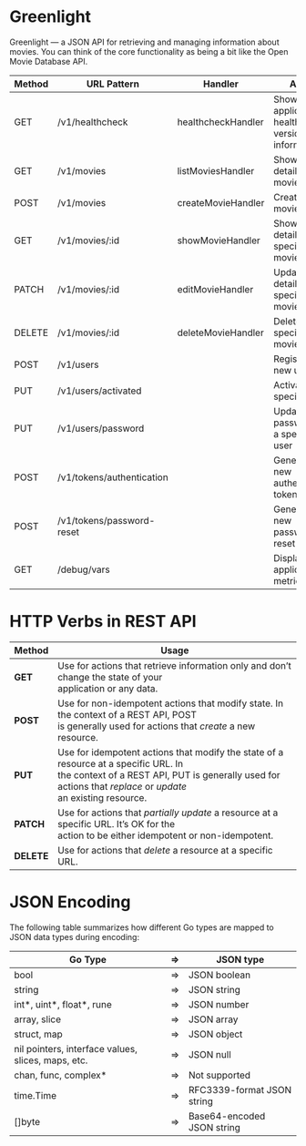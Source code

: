 # Greenlight
Greenlight — a JSON API for retrieving and managing information about movies. You can think of the core functionality as being a bit like the Open Movie Database API.

| **Method** | **URL Pattern**           | **Handler**        | **Action**                                      |
|------------|---------------------------|--------------------|-------------------------------------------------|
| GET        | /v1/healthcheck           | healthcheckHandler | Show application health and version information |
| GET        | /v1/movies                | listMoviesHandler  | Show the details of all movies                  |
| POST       | /v1/movies                | createMovieHandler | Create a new movie                              |
| GET        | /v1/movies/:id            | showMovieHandler   | Show the details of a specific movie            |
| PATCH      | /v1/movies/:id            | editMovieHandler   | Update the details of a specific movie          |
| DELETE     | /v1/movies/:id            | deleteMovieHandler | Delete a specific movie                         |
| POST       | /v1/users                 |                    | Register a new user                             |
| PUT        | /v1/users/activated       |                    | Activated a specific user                       |
| PUT        | /v1/users/password        |                    | Update the password for a specific user         |
| POST       | /v1/tokens/authentication |                    | Generate a new authentication token             |
| POST       | /v1/tokens/password-reset |                    | Generate a new password-reset token             |
| GET        | /debug/vars               |                    | Display application metrics                     |


# HTTP Verbs in REST API

| **Method** 	| **Usage**                                                                                                                                                                                                	|
|------------	|----------------------------------------------------------------------------------------------------------------------------------------------------------------------------------------------------------	|
| **GET**    	| Use for actions that retrieve information only and don’t change the state of your<br>application or any data.                                                                                            	|
| **POST**   	| Use for non-idempotent actions that modify state. In the context of a REST API, POST<br>is generally used for actions that _create_ a new resource.                                                      	|
| **PUT**    	| Use for idempotent actions that modify the state of a resource at a specific URL. In<br>the context of a REST API, PUT is generally used for actions that _replace_ or _update_<br>an existing resource. 	|
| **PATCH**  	| Use for actions that _partially update_ a resource at a specific URL. It’s OK for the<br>action to be either idempotent or non-idempotent.                                                               	|
| **DELETE** 	| Use for actions that _delete_ a resource at a specific URL.                                                                                                                                              	|

# JSON Encoding
The following table summarizes how different Go types are mapped to JSON data types
during encoding:

| **Go Type**                                        	| **⇒** 	| **JSON type**              	|
|----------------------------------------------------	|-------	|----------------------------	|
| bool                                               	| ⇒     	| JSON boolean               	|
| string                                             	| ⇒     	| JSON string                	|
| int*, uint*, float*, rune                          	| ⇒     	| JSON number                	|
| array, slice                                       	| ⇒     	| JSON array                 	|
| struct, map                                        	| ⇒     	| JSON object                	|
| nil pointers, interface values, slices, maps, etc. 	| ⇒     	| JSON null                  	|
| chan, func, complex*                               	| ⇒     	| Not supported              	|
| time.Time                                          	| ⇒     	| RFC3339-format JSON string 	|
| []byte                                             	| ⇒     	| Base64-encoded JSON string 	|



